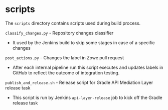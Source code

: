 scripts
=======

The `scripts` directory contains scripts used during build process.

`classify_changes.py` - Repository changes classifier

  - It used by the Jenkins build to skip some stages in case of a specific changes 

`post_actions.py` - Changes the label in Zowe pull request

  - After each internal pipeline run this script executes and updates labels in GitHub to reflect the outcome of integration testing.

`publish_and_release.sh` - Release script for Gradle API Mediation Layer release task

  - This script is run by Jenkins `api-layer-release` job to kick off the Gradle release task
